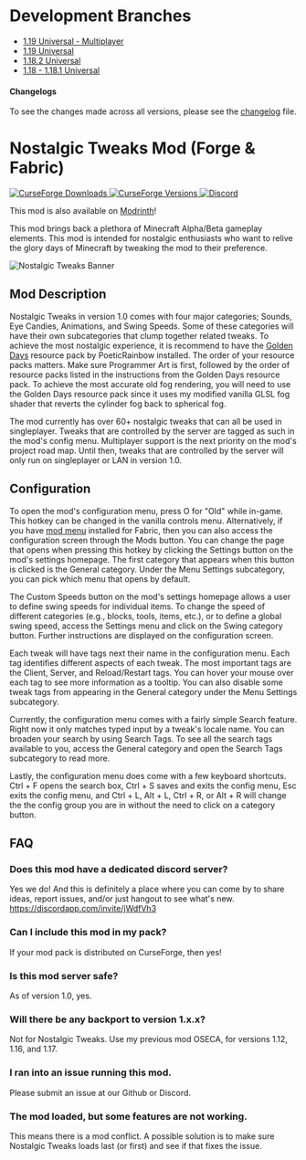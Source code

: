 # Development Branches
- [1.19 Universal - Multiplayer](https://github.com/Adrenix/Nostalgic-Tweaks/tree/1.19-multiplayer)
- [1.19 Universal](https://github.com/Adrenix/Nostalgic-Tweaks/tree/1.19)
- [1.18.2 Universal](https://github.com/Adrenix/Nostalgic-Tweaks/tree/1.18.2)
- [1.18 - 1.18.1 Universal](https://github.com/Adrenix/Nostalgic-Tweaks/tree/1.18.1)

#### Changelogs
To see the changes made across all versions, please see the [changelog](https://github.com/Adrenix/Nostalgic-Tweaks/blob/main/changelog.md) file.

# Nostalgic Tweaks Mod (Forge & Fabric)
[
![CurseForge Downloads](http://cf.way2muchnoise.eu/nostalgic-tweaks.svg)
![CurseForge Versions](http://cf.way2muchnoise.eu/versions/nostalgic-tweaks.svg)
](https://www.curseforge.com/minecraft/mc-mods/nostalgic-tweaks)
[
![Discord](https://img.shields.io/discord/452988045252100107?label=Discord)
](https://discordapp.com/invite/jWdfVh3)

This mod is also available on [Modrinth](https://modrinth.com/mod/nostalgic-tweaks)!

This mod brings back a plethora of Minecraft Alpha/Beta gameplay elements. This mod is intended for nostalgic enthusiasts who want to relive the glory days of Minecraft by tweaking the mod to their preference.

![Nostalgic Tweaks Banner](https://i.imgur.com/UfVIKHF.png)

## Mod Description
Nostalgic Tweaks in version 1.0 comes with four major categories; Sounds, Eye Candies, Animations, and Swing Speeds. Some of these categories will have their own subcategories that clump together related tweaks. To achieve the most nostalgic experience, it is recommend to have the [Golden Days](https://github.com/PoeticRainbow/golden-days) resource pack by PoeticRainbow installed. The order of your resource packs matters. Make sure Programmer Art is first, followed by the order of resource packs listed in the instructions from the Golden Days resource pack. To achieve the most accurate old fog rendering, you will need to use the Golden Days resource pack since it uses my modified vanilla GLSL fog shader that reverts the cylinder fog back to spherical fog.

The mod currently has over 60+ nostalgic tweaks that can all be used in singleplayer. Tweaks that are controlled by the server are tagged as such in the mod's config menu. Multiplayer support is the next priority on the mod's project road map. Until then, tweaks that are controlled by the server will only run on singleplayer or LAN in version 1.0.
 
## Configuration
To open the mod's configuration menu, press O for "Old" while in-game. This hotkey can be changed in the vanilla controls menu. Alternatively, if you have [mod menu](https://www.curseforge.com/minecraft/mc-mods/modmenu) installed for Fabric, then you can also access the configuration screen through the Mods button. You can change the page that opens when pressing this hotkey by clicking the Settings button on the mod's settings homepage. The first category that appears when this button is clicked is the General category. Under the Menu Settings subcategory, you can pick which menu that opens by default.

The Custom Speeds button on the mod's settings homepage allows a user to define swing speeds for individual items. To change the speed of different categories (e.g., blocks, tools, items, etc.), or to define a global swing speed, access the Settings menu and click on the Swing category button. Further instructions are displayed on the configuration screen.

Each tweak will have tags next their name in the configuration menu. Each tag identifies different aspects of each tweak. The most important tags are the Client, Server, and Reload/Restart tags. You can hover your mouse over each tag to see more information as a tooltip. You can also disable some tweak tags from appearing in the General category under the Menu Settings subcategory.

Currently, the configuration menu comes with a fairly simple Search feature. Right now it only matches typed input by a tweak's locale name. You can broaden your search by using Search Tags. To see all the search tags available to you, access the General category and open the Search Tags subcategory to read more.

Lastly, the configuration menu does come with a few keyboard shortcuts. Ctrl + F opens the search box, Ctrl + S saves and exits the config menu, Esc exits the config menu, and Ctrl + L, Alt + L, Ctrl + R, or Alt + R will change the the config group you are in without the need to click on a category button.

## FAQ
### Does this mod have a dedicated discord server?
Yes we do! And this is definitely a place where you can come by to share ideas, report issues, and/or just hangout to see what's new.
https://discordapp.com/invite/jWdfVh3

### Can I include this mod in my pack?
If your mod pack is distributed on CurseForge, then yes!

### Is this mod server safe?
As of version 1.0, yes.

### Will there be any backport to version 1.x.x?
Not for Nostalgic Tweaks. Use my previous mod OSECA, for versions 1.12, 1.16, and 1.17.

### I ran into an issue running this mod.
Please submit an issue at our Github or Discord.

### The mod loaded, but some features are not working.
This means there is a mod conflict. A possible solution is to make sure Nostalgic Tweaks loads last (or first) and see if that fixes the issue.
